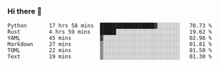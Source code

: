 ### Hi there 👋

<!--
**aaronzs/aaronzs** is a ✨ _special_ ✨ repository because its `README.md` (this file) appears on your GitHub profile.

Here are some ideas to get you started:

- 🔭 I’m currently working on ...
- 🌱 I’m currently learning ...
- 👯 I’m looking to collaborate on ...
- 🤔 I’m looking for help with ...
- 💬 Ask me about ...
- 📫 How to reach me: ...
- 😄 Pronouns: ...
- ⚡ Fun fact: ...
-->

<!--START_SECTION:waka-->

```text
Python       17 hrs 58 mins  █████████████████▓░░░░░░░   70.73 %
Rust         4 hrs 59 mins   █████░░░░░░░░░░░░░░░░░░░░   19.62 %
YAML         45 mins         ▓░░░░░░░░░░░░░░░░░░░░░░░░   02.98 %
Markdown     27 mins         ▒░░░░░░░░░░░░░░░░░░░░░░░░   01.81 %
TOML         22 mins         ▒░░░░░░░░░░░░░░░░░░░░░░░░   01.50 %
Text         19 mins         ▒░░░░░░░░░░░░░░░░░░░░░░░░   01.30 %
```

<!--END_SECTION:waka-->
